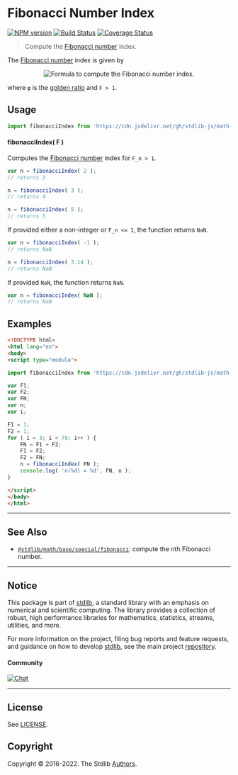 <!--

@license Apache-2.0

Copyright (c) 2018 The Stdlib Authors.

Licensed under the Apache License, Version 2.0 (the "License");
you may not use this file except in compliance with the License.
You may obtain a copy of the License at

   http://www.apache.org/licenses/LICENSE-2.0

Unless required by applicable law or agreed to in writing, software
distributed under the License is distributed on an "AS IS" BASIS,
WITHOUT WARRANTIES OR CONDITIONS OF ANY KIND, either express or implied.
See the License for the specific language governing permissions and
limitations under the License.

-->

# Fibonacci Number Index

[![NPM version][npm-image]][npm-url] [![Build Status][test-image]][test-url] [![Coverage Status][coverage-image]][coverage-url] <!-- [![dependencies][dependencies-image]][dependencies-url] -->

> Compute the [Fibonacci number][fibonacci-number] index.

<section class="intro">

The [Fibonacci number][fibonacci-number] index is given by

<!-- <equation class="equation" label="eq:fibonacci_number_index" align="center" raw="n = \left \lfloor{\log_\varphi \biggl(F \cdot \sqrt{5} + \tfrac{1}{2}\biggr)}\right \rfloor" alt="Formula to compute the Fibonacci number index."> -->

<div class="equation" align="center" data-raw-text="n = \left \lfloor{\log_\varphi \biggl(F \cdot \sqrt{5} + \tfrac{1}{2}\biggr)}\right \rfloor" data-equation="eq:fibonacci_number_index">
    <img src="https://cdn.jsdelivr.net/gh/stdlib-js/stdlib@bb29798906e119fcb2af99e94b60407a270c9b32/lib/node_modules/@stdlib/math/base/special/fibonacci-index/docs/img/equation_fibonacci_number_index.svg" alt="Formula to compute the Fibonacci number index.">
    <br>
</div>

<!-- </equation> -->

where `φ` is the [golden ratio][golden-ratio] and `F > 1`.

</section>

<!-- /.intro -->



<section class="usage">

## Usage

```javascript
import fibonacciIndex from 'https://cdn.jsdelivr.net/gh/stdlib-js/math-base-special-fibonacci-index@esm/index.mjs';
```

#### fibonacciIndex( F )

Computes the [Fibonacci number][fibonacci-number] index for `F_n > 1`.

```javascript
var n = fibonacciIndex( 2 );
// returns 3

n = fibonacciIndex( 3 );
// returns 4

n = fibonacciIndex( 5 );
// returns 5
```

If provided either a non-integer or `F_n <= 1`, the function returns `NaN`. 

```javascript
var n = fibonacciIndex( -1 );
// returns NaN

n = fibonacciIndex( 3.14 );
// returns NaN
```

If provided `NaN`, the function returns `NaN`.

```javascript
var n = fibonacciIndex( NaN );
// returns NaN
```

</section>

<!-- /.usage -->

<section class="notes">

</section>

<!-- /.notes -->

<section class="examples">

## Examples

<!-- eslint no-undef: "error" -->

```html
<!DOCTYPE html>
<html lang="en">
<body>
<script type="module">

import fibonacciIndex from 'https://cdn.jsdelivr.net/gh/stdlib-js/math-base-special-fibonacci-index@esm/index.mjs';

var F1;
var F2;
var FN;
var n;
var i;

F1 = 1;
F2 = 1;
for ( i = 3; i < 79; i++ ) {
    FN = F1 + F2;
    F1 = F2;
    F2 = FN;
    n = fibonacciIndex( FN );
    console.log( 'n(%d) = %d', FN, n );
}

</script>
</body>
</html>
```

</section>

<!-- /.examples -->

<!-- Section for related `stdlib` packages. Do not manually edit this section, as it is automatically populated. -->

<section class="related">

* * *

## See Also

-   <span class="package-name">[`@stdlib/math/base/special/fibonacci`][@stdlib/math/base/special/fibonacci]</span><span class="delimiter">: </span><span class="description">compute the nth Fibonacci number.</span>

</section>

<!-- /.related -->

<!-- Section for all links. Make sure to keep an empty line after the `section` element and another before the `/section` close. -->


<section class="main-repo" >

* * *

## Notice

This package is part of [stdlib][stdlib], a standard library with an emphasis on numerical and scientific computing. The library provides a collection of robust, high performance libraries for mathematics, statistics, streams, utilities, and more.

For more information on the project, filing bug reports and feature requests, and guidance on how to develop [stdlib][stdlib], see the main project [repository][stdlib].

#### Community

[![Chat][chat-image]][chat-url]

---

## License

See [LICENSE][stdlib-license].


## Copyright

Copyright &copy; 2016-2022. The Stdlib [Authors][stdlib-authors].

</section>

<!-- /.stdlib -->

<!-- Section for all links. Make sure to keep an empty line after the `section` element and another before the `/section` close. -->

<section class="links">

[npm-image]: http://img.shields.io/npm/v/@stdlib/math-base-special-fibonacci-index.svg
[npm-url]: https://npmjs.org/package/@stdlib/math-base-special-fibonacci-index

[test-image]: https://github.com/stdlib-js/math-base-special-fibonacci-index/actions/workflows/test.yml/badge.svg?branch=main
[test-url]: https://github.com/stdlib-js/math-base-special-fibonacci-index/actions/workflows/test.yml?query=branch:main

[coverage-image]: https://img.shields.io/codecov/c/github/stdlib-js/math-base-special-fibonacci-index/main.svg
[coverage-url]: https://codecov.io/github/stdlib-js/math-base-special-fibonacci-index?branch=main

<!--

[dependencies-image]: https://img.shields.io/david/stdlib-js/math-base-special-fibonacci-index.svg
[dependencies-url]: https://david-dm.org/stdlib-js/math-base-special-fibonacci-index/main

-->

[chat-image]: https://img.shields.io/gitter/room/stdlib-js/stdlib.svg
[chat-url]: https://gitter.im/stdlib-js/stdlib/

[stdlib]: https://github.com/stdlib-js/stdlib

[stdlib-authors]: https://github.com/stdlib-js/stdlib/graphs/contributors

[umd]: https://github.com/umdjs/umd
[es-module]: https://developer.mozilla.org/en-US/docs/Web/JavaScript/Guide/Modules

[deno-url]: https://github.com/stdlib-js/math-base-special-fibonacci-index/tree/deno
[umd-url]: https://github.com/stdlib-js/math-base-special-fibonacci-index/tree/umd
[esm-url]: https://github.com/stdlib-js/math-base-special-fibonacci-index/tree/esm
[branches-url]: https://github.com/stdlib-js/math-base-special-fibonacci-index/blob/main/branches.md

[stdlib-license]: https://raw.githubusercontent.com/stdlib-js/math-base-special-fibonacci-index/main/LICENSE

[fibonacci-number]: https://en.wikipedia.org/wiki/Fibonacci_number

[golden-ratio]: https://en.wikipedia.org/wiki/Golden_ratio

<!-- <related-links> -->

[@stdlib/math/base/special/fibonacci]: https://github.com/stdlib-js/math-base-special-fibonacci/tree/esm

<!-- </related-links> -->

</section>

<!-- /.links -->
